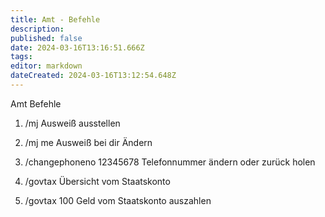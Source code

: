 ```yaml
---
title: Amt - Befehle
description: 
published: false
date: 2024-03-16T13:16:51.666Z
tags: 
editor: markdown
dateCreated: 2024-03-16T13:12:54.648Z
---
```


Amt Befehle


1. /mj
Ausweiß ausstellen

1. /mj me
Ausweiß bei dir Ändern

1. /changephoneno 12345678
Telefonnummer ändern oder zurück holen

1. /govtax
Übersicht vom Staatskonto

1. /govtax 100
Geld vom Staatskonto auszahlen
